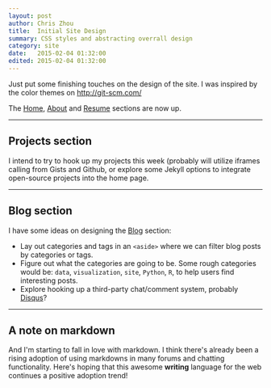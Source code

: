 ```yaml
---
layout: post
author: Chris Zhou
title:  Initial Site Design
summary: CSS styles and abstracting overrall design
category: site
date:   2015-02-04 01:32:00
edited: 2015-02-04 01:32:00
---
```


Just put some finishing touches on the design of the site.  I was inspired by the color themes on <http://git-scm.com/>

The [Home][], [About][] and [Resume][] sections are now up.

------

## Projects section
I intend to try to hook up my projects this week (probably will utilize iframes calling from Gists and Github, or 
explore some Jekyll options to integrate open-source projects into the home page.

------

## Blog section
I have some ideas on designing the [Blog][] section:
-   Lay out categories and tags in an `<aside>` where we can filter blog posts by categories or tags.
-   Figure out what the categories are going to be.  Some rough categories would be: `data`, `visualization`, `site`,
   `Python`, `R`, to help users find interesting posts.
-   Explore hooking up a third-party chat/comment system, probably [Disqus]?

------

## A note on markdown
And I'm starting to fall in love with markdown.  I think there's already been a rising adoption of using markdowns in
many forums and chatting functionality.  Here's hoping that this awesome **writing** language for the web continues a
positive adoption trend!




<!-- links -->
[Home]: /
[About]: /about/
[Blog]: /blog/
[Resume]: /resume/
[Disqus]: https://disqus.com/
